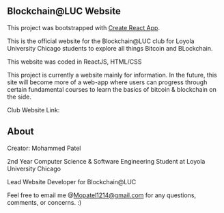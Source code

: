 ## Blockchain@LUC Website
This project was bootstrapped with [Create React App](https://github.com/facebook/create-react-app).

This is the official website for the Blockchain@LUC club for Loyola University Chicago students 
to explore all things Bitcoin and BLockchain.

This website was coded in ReactJS, HTML/CSS

This project is currently a website mainly for information. In the future, this site will become more of
a web-app where users can progress through certain fundamental courses to learn the basics of bitcoin & blockchain on the side. 


Club Website Link: 


## About
Creator: Mohammed Patel

2nd Year Computer Science & Software Engineering Student at Loyola University Chicago

Lead Website Developer for Blockchain@LUC

Feel free to email me @Mopatel1214@gmail.com for any questions, comments, or concerns. :)
